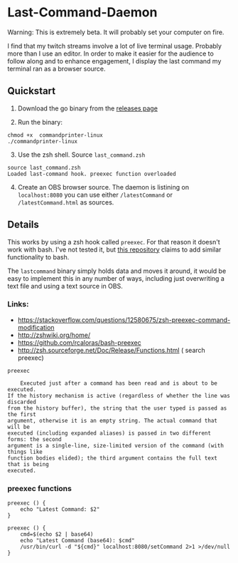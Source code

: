 # Last-Command-Daemon

Warning: This is extremely beta. It will probably set your computer on fire. 

I find that my twitch streams involve a lot of live terminal usage. Probably more than I use an editor. In order to make it easier for the audience to follow along and to enhance engagement, I display the last command my terminal ran as a browser source.



## Quickstart

1. Download the go binary from the [releases page](https://github.com/nibalizer/last-command-daemon/releases)

2. Run the binary:


```shell
chmod +x  commandprinter-linux 
./commandprinter-linux 
```


3. Use the zsh shell. Source `last_command.zsh`


```shell
source last_command.zsh
Loaded last-command hook. preexec function overloaded
```

4. Create an OBS browser source. The daemon is listining on `localhost:8080` you can use either `/latestCommand` or `/latestCommand.html` as sources. 



## Details

This works by using a zsh hook called `preexec`. For that reason it doesn't work with bash. I've not tested it, but [this repository](https://github.com/rcaloras/bash-preexec) claims to add similar functionality to bash.

The `lastcommand` binary simply holds data and moves it around, it would be easy to implement this in any number of ways, including just overwriting a text file and using a text source in OBS.


### Links:

* https://stackoverflow.com/questions/12580675/zsh-preexec-command-modification
* http://zshwiki.org/home/
* https://github.com/rcaloras/bash-preexec
* http://zsh.sourceforge.net/Doc/Release/Functions.html ( search preexec)

```
preexec

    Executed just after a command has been read and is about to be executed.
If the history mechanism is active (regardless of whether the line was discarded
from the history buffer), the string that the user typed is passed as the first
argument, otherwise it is an empty string. The actual command that will be
executed (including expanded aliases) is passed in two different forms: the second
argument is a single-line, size-limited version of the command (with things like
function bodies elided); the third argument contains the full text that is being
executed. 
```

### preexec functions


```shell
preexec () {
    echo "Latest Command: $2"
}
```

```shell
preexec () {
    cmd=$(echo $2 | base64)
    echo "Latest Command (base64): $cmd"
    /usr/bin/curl -d "${cmd}" localhost:8080/setCommand 2>1 >/dev/null
}
```
